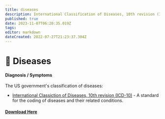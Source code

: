 ```yaml
---
title: diseases
description: International Classification of Diseases, 10th revision (ICD-10)
published: true
date: 2023-11-07T06:20:35.019Z
tags: 
editor: markdown
dateCreated: 2022-07-27T21:23:37.304Z
---
```


# 🤮 Diseases

#### Diagnosis / Symptoms
The US government's classification of diseases:
* [International Classiction of Diseases, 10th revision (ICD-10)](https://www.cms.gov/Medicare/Coding/ICD10/index.html) - A standard for the coding of diseases and their related conditions.

#### [Download Here](https://www.cms.gov/medicare/icd-10/2022-icd-10-cm)